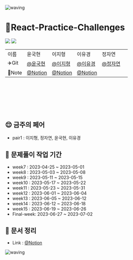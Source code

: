 
![waving](https://capsule-render.vercel.app/api?type=waving&height=200&text=KIT-Frontend-Team2&fontAlign=53&fontAlignY=40&color=gradient&section=header)


# 🐳React-Practice-Challenges

<img src="https://img.shields.io/badge/react-61DAFB?style=flat&logo=React&logoColor=white"> <img src="https://img.shields.io/badge/JavaScript-F7DF1E?style=flat&logo=JavaScript&logoColor=white" />
<table style="margin-left: auto; margin-right: auto; width: 600px; height: 200px;">
            <tr>
                <td>이름</td>
                <td>윤국현</td>
                <td>이지형</td>
                <td>이유경</td>
                <td>정자연</td>
            </tr>
            <tr>
                <td>✈️Git</td>
                <td><a href="https://github.com/dbs271">@윤국현</a></td>
                <td><a href="https://github.com/Jihyeong00">@이지형</a></td>
                <td><a href="https://github.com/uniend">@이유경</a></td>
                <td><a href="https://github.com/naturej">@정자연</a></td>
            </tr>
            <tr>
                <td>📝Note</td>
                <td><a href="https://shrouded-neon-e05.notion.site/ab1f78955df44ea9b79d254e6ee9fe98?v=9a733b3d9adb49b69e76818ff0c90506">@Notion</a></td>
                <td><a href="https://lyrical-buffet-fad.notion.site/2fc13841555b4646a279baabc08ef780">@Notion</a></td>
                <td><a href="https://www.notion.so/general-66ea43f29ab049edb8b12412fc161dab">@Notion</a></td>
                <td><a></a></td>
                <td><a></a></td>
            </tr>
  </table>
  
## 😌 금주의 페어
- pair1 : 이지형, 정자연, 윤국현, 이유경

## :book: 문제풀이 작업 기간
- week7 : 2023-04-25 ~ 2023-05-01
- week8 : 2023-05-03 ~ 2023-05-08
- week9 : 2023-05-11 ~ 2023-05-15
- week10 : 2023-05-17 ~ 2023-05-22
- week11 : 2023-05-23 ~ 2023-05-31
- week12 : 2023-06-01 ~ 2023-06-04
- week13 : 2023-06-05 ~ 2023-06-12
- week14 : 2023-06-12 ~ 2023-06-18
- week15 : 2023-06-19 ~ 2023-06-26
- Final-week: 2023-06-27 ~ 2023-07-02

## 📓 문서 정리
- Link : <a href='https://koreait-front-team2.notion.site/2-8ca45e94b2b74ae9b006cc931f0f7e06'>@Notion</a>


![waving](https://capsule-render.vercel.app/api?type=waving&height=200&fontAlign=80&fontAlignY=40&color=gradient&section=footer)
